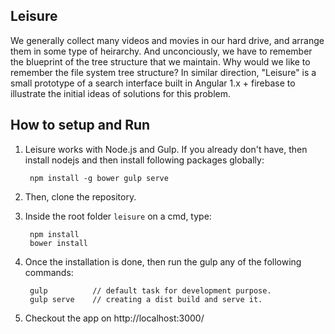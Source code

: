 Leisure
---------------
We generally collect many videos and movies in our hard drive, and arrange them in some type of heirarchy. And unconciously, we have to remember the blueprint of the tree structure that we maintain. Why would we like to remember the file system tree structure? In similar direction, "Leisure" is a small prototype of a search interface built in Angular 1.x + firebase to illustrate the initial ideas of solutions for this problem.


How to setup and Run
---------------------
1. Leisure works with Node.js and Gulp. If you already don't have, then install nodejs and then install following packages globally:

        npm install -g bower gulp serve

2. Then, clone the repository.
3. Inside the root folder `leisure` on a cmd, type:

        npm install
        bower install
        
4. Once the installation is done, then run the gulp any of the following commands:

        gulp          // default task for development purpose.
        gulp serve    // creating a dist build and serve it.

5. Checkout the app on http://localhost:3000/

